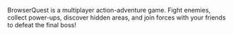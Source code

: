 BrowserQuest is a multiplayer action-adventure game.
Fight enemies, collect power-ups, discover hidden areas,
and join forces with your friends to defeat the final boss!

